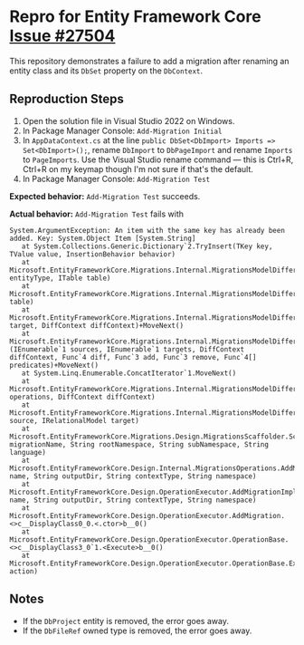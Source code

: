 # Repro for Entity Framework Core [Issue #27504](https://github.com/dotnet/efcore/issues/27504)

This repository demonstrates a failure to add a migration after renaming an entity class and its `DbSet` property on the `DbContext`.

## Reproduction Steps

1. Open the solution file in Visual Studio 2022 on Windows.
2. In Package Manager Console: `Add-Migration Initial`
3. In `AppDataContext.cs` at the line `public DbSet<DbImport> Imports => Set<DbImport>();`, rename `DbImport` to `DbPageImport` and rename `Imports` to `PageImports`. Use the Visual Studio rename command — this is Ctrl+R, Ctrl+R on my keymap though I'm not sure if that's the default.
4. In Package Manager Console: `Add-Migration Test`

**Expected behavior:** `Add-Migration Test` succeeds.

**Actual behavior:** `Add-Migration Test` fails with

```text
System.ArgumentException: An item with the same key has already been added. Key: System.Object Item [System.String]
   at System.Collections.Generic.Dictionary`2.TryInsert(TKey key, TValue value, InsertionBehavior behavior)
   at Microsoft.EntityFrameworkCore.Migrations.Internal.MigrationsModelDiffer.GetSortedProperties(IEntityType entityType, ITable table)
   at Microsoft.EntityFrameworkCore.Migrations.Internal.MigrationsModelDiffer.GetSortedColumns(ITable table)
   at Microsoft.EntityFrameworkCore.Migrations.Internal.MigrationsModelDiffer.Add(ITable target, DiffContext diffContext)+MoveNext()
   at Microsoft.EntityFrameworkCore.Migrations.Internal.MigrationsModelDiffer.DiffCollection[T](IEnumerable`1 sources, IEnumerable`1 targets, DiffContext diffContext, Func`4 diff, Func`3 add, Func`3 remove, Func`4[] predicates)+MoveNext()
   at System.Linq.Enumerable.ConcatIterator`1.MoveNext()
   at Microsoft.EntityFrameworkCore.Migrations.Internal.MigrationsModelDiffer.Sort(IEnumerable`1 operations, DiffContext diffContext)
   at Microsoft.EntityFrameworkCore.Migrations.Internal.MigrationsModelDiffer.GetDifferences(IRelationalModel source, IRelationalModel target)
   at Microsoft.EntityFrameworkCore.Migrations.Design.MigrationsScaffolder.ScaffoldMigration(String migrationName, String rootNamespace, String subNamespace, String language)
   at Microsoft.EntityFrameworkCore.Design.Internal.MigrationsOperations.AddMigration(String name, String outputDir, String contextType, String namespace)
   at Microsoft.EntityFrameworkCore.Design.OperationExecutor.AddMigrationImpl(String name, String outputDir, String contextType, String namespace)
   at Microsoft.EntityFrameworkCore.Design.OperationExecutor.AddMigration.<>c__DisplayClass0_0.<.ctor>b__0()
   at Microsoft.EntityFrameworkCore.Design.OperationExecutor.OperationBase.<>c__DisplayClass3_0`1.<Execute>b__0()
   at Microsoft.EntityFrameworkCore.Design.OperationExecutor.OperationBase.Execute(Action action)
```

## Notes

- If the `DbProject` entity is removed, the error goes away.
- If the `DbFileRef` owned type is removed, the error goes away.
